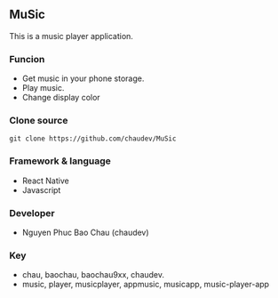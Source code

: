 ## MuSic

This is a music player application.

### Funcion

- Get music in your phone storage.
- Play music.
- Change display color

### Clone source
```
git clone https://github.com/chaudev/MuSic
```

### Framework & language
- React Native
- Javascript

### Developer
- Nguyen Phuc Bao Chau (chaudev)

### Key
- chau, baochau, baochau9xx, chaudev.
- music, player, musicplayer, appmusic, musicapp, music-player-app
